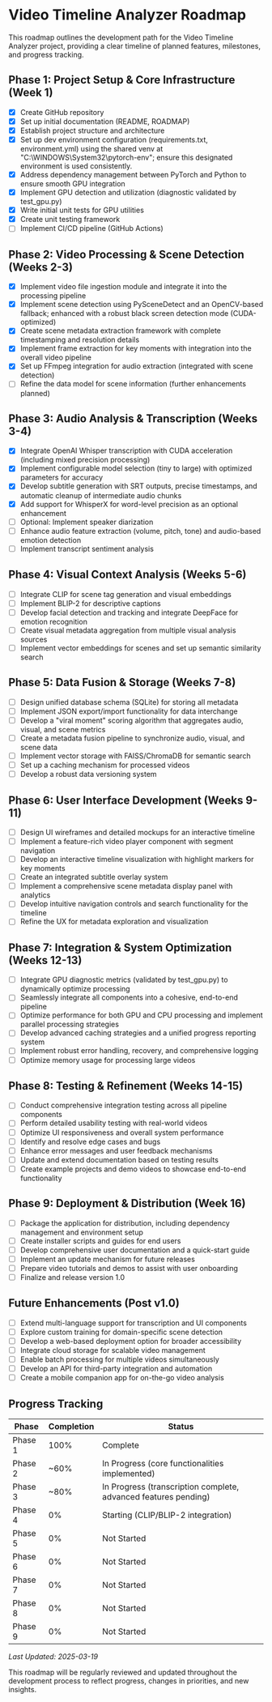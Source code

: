 # Video Timeline Analyzer Roadmap

This roadmap outlines the development path for the Video Timeline Analyzer project, providing a clear timeline of planned features, milestones, and progress tracking.

## Phase 1: Project Setup & Core Infrastructure (Week 1)

- [x] Create GitHub repository
- [x] Set up initial documentation (README, ROADMAP)
- [x] Establish project structure and architecture
- [x] Set up dev environment configuration (requirements.txt, environment.yml) using the shared venv at "C:\WINDOWS\System32\pytorch-env"; ensure this designated environment is used consistently.
- [x] Address dependency management between PyTorch and Python to ensure smooth GPU integration
- [x] Implement GPU detection and utilization (diagnostic validated by test_gpu.py)
- [x] Write initial unit tests for GPU utilities
- [x] Create unit testing framework
- [ ] Implement CI/CD pipeline (GitHub Actions)

## Phase 2: Video Processing & Scene Detection (Weeks 2-3)

- [x] Implement video file ingestion module and integrate it into the processing pipeline
- [x] Implement scene detection using PySceneDetect and an OpenCV-based fallback; enhanced with a robust black screen detection mode (CUDA-optimized)
- [x] Create scene metadata extraction framework with complete timestamping and resolution details
- [x] Implement frame extraction for key moments with integration into the overall video pipeline
- [x] Set up FFmpeg integration for audio extraction (integrated with scene detection)
- [ ] Refine the data model for scene information (further enhancements planned)

## Phase 3: Audio Analysis & Transcription (Weeks 3-4)

- [x] Integrate OpenAI Whisper transcription with CUDA acceleration (including mixed precision processing)
- [x] Implement configurable model selection (tiny to large) with optimized parameters for accuracy
- [x] Develop subtitle generation with SRT outputs, precise timestamps, and automatic cleanup of intermediate audio chunks
- [x] Add support for WhisperX for word-level precision as an optional enhancement
- [ ] Optional: Implement speaker diarization
- [ ] Enhance audio feature extraction (volume, pitch, tone) and audio-based emotion detection
- [ ] Implement transcript sentiment analysis

## Phase 4: Visual Context Analysis (Weeks 5-6)

- [ ] Integrate CLIP for scene tag generation and visual embeddings
- [ ] Implement BLIP-2 for descriptive captions
- [ ] Develop facial detection and tracking and integrate DeepFace for emotion recognition
- [ ] Create visual metadata aggregation from multiple visual analysis sources
- [ ] Implement vector embeddings for scenes and set up semantic similarity search

## Phase 5: Data Fusion & Storage (Weeks 7-8)

- [ ] Design unified database schema (SQLite) for storing all metadata
- [ ] Implement JSON export/import functionality for data interchange
- [ ] Develop a "viral moment" scoring algorithm that aggregates audio, visual, and scene metrics
- [ ] Create a metadata fusion pipeline to synchronize audio, visual, and scene data
- [ ] Implement vector storage with FAISS/ChromaDB for semantic search
- [ ] Set up a caching mechanism for processed videos
- [ ] Develop a robust data versioning system

## Phase 6: User Interface Development (Weeks 9-11)

- [ ] Design UI wireframes and detailed mockups for an interactive timeline
- [ ] Implement a feature-rich video player component with segment navigation
- [ ] Develop an interactive timeline visualization with highlight markers for key moments
- [ ] Create an integrated subtitle overlay system
- [ ] Implement a comprehensive scene metadata display panel with analytics
- [ ] Develop intuitive navigation controls and search functionality for the timeline
- [ ] Refine the UX for metadata exploration and visualization

## Phase 7: Integration & System Optimization (Weeks 12-13)

- [ ] Integrate GPU diagnostic metrics (validated by test_gpu.py) to dynamically optimize processing
- [ ] Seamlessly integrate all components into a cohesive, end-to-end pipeline
- [ ] Optimize performance for both GPU and CPU processing and implement parallel processing strategies
- [ ] Develop advanced caching strategies and a unified progress reporting system
- [ ] Implement robust error handling, recovery, and comprehensive logging
- [ ] Optimize memory usage for processing large videos

## Phase 8: Testing & Refinement (Weeks 14-15)

- [ ] Conduct comprehensive integration testing across all pipeline components
- [ ] Perform detailed usability testing with real-world videos
- [ ] Optimize UI responsiveness and overall system performance
- [ ] Identify and resolve edge cases and bugs
- [ ] Enhance error messages and user feedback mechanisms
- [ ] Update and extend documentation based on testing results
- [ ] Create example projects and demo videos to showcase end-to-end functionality

## Phase 9: Deployment & Distribution (Week 16)

- [ ] Package the application for distribution, including dependency management and environment setup
- [ ] Create installer scripts and guides for end users
- [ ] Develop comprehensive user documentation and a quick-start guide
- [ ] Implement an update mechanism for future releases
- [ ] Prepare video tutorials and demos to assist with user onboarding
- [ ] Finalize and release version 1.0

## Future Enhancements (Post v1.0)

- [ ] Extend multi-language support for transcription and UI components
- [ ] Explore custom training for domain-specific scene detection
- [ ] Develop a web-based deployment option for broader accessibility
- [ ] Integrate cloud storage for scalable video management
- [ ] Enable batch processing for multiple videos simultaneously
- [ ] Develop an API for third-party integration and automation
- [ ] Create a mobile companion app for on-the-go video analysis

## Progress Tracking

| Phase   | Completion | Status      |
|---------|------------|-------------|
| Phase 1 | 100%       | Complete    |
| Phase 2 | ~60%       | In Progress (core functionalities implemented) |
| Phase 3 | ~80%       | In Progress (transcription complete, advanced features pending) |
| Phase 4 | 0%         | Starting (CLIP/BLIP-2 integration) |
| Phase 5 | 0%         | Not Started |
| Phase 6 | 0%         | Not Started |
| Phase 7 | 0%         | Not Started |
| Phase 8 | 0%         | Not Started |
| Phase 9 | 0%         | Not Started |

_Last Updated: 2025-03-19_

This roadmap will be regularly reviewed and updated throughout the development process to reflect progress, changes in priorities, and new insights.